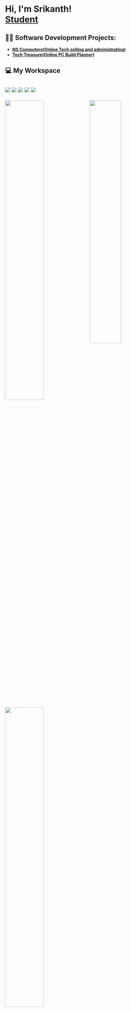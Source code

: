 <h1>Hi, I'm Srikanth! <br/><a href=https://www.linkedin.com/in/srikanth-v-m-567406279/">Student</a></h1>

<h2>👨‍💻 Software Development Projects:</h2>

- <b>[NS Computers(Online Tech selling and administrating)](https://github.com/SrikanthVMGit/NS_Computers)</b>
- <b>[Tech Treasure(Online PC Build Planner)](https://github.com/SrikanthVMGit/TechTreasure)</b>
 

<p align='center'>
<h2>💻 My Workspace<h2>
 <img src="https://img.shields.io/badge/acer%20laptop-83B81A?style=for-the-badge&logo=acer&logoColor=white" />
 <img src="https://img.shields.io/badge/Windows%2011-%230071C5?style=for-the-badge&logo=Windows&logoColor=white" />
 <img src="https://img.shields.io/badge/AMD%20Rzen_5_5600h-red?style=for-the-badge&logo=AMD&logoColor=white" />
 <img src="https://img.shields.io/badge/nvidia-rtx%203050-%2376B900.svg?&style=for-the-badge&logo=nvidia&logoColor=white" />
 <img src="https://img.shields.io/badge/RAM-16GB-%230071C5.svg?&style=for-the-badge&logoColor=white" />
</p>


<a href="https://github.com/SrikanthVMGit"> <img align="right" width="45%" src="https://github-readme-stats.vercel.app/api/top-langs/?username=SrikanthVMGit&theme=tokyonight&hide_border=true"> </a> <a href="https://github.com/SrikanthVMGit"> <img width="50%" src="https://github-profile-summary-cards.vercel.app/api/cards/profile-details?username=SrikanthVMGit&theme=tokyonight&hide_border=true"> </a> <br /> <br /> <a href="https://github.com/SrikanthVMGit"> <img width="50%" src="https://github-readme-streak-stats.herokuapp.com/?user=SrikanthVMGit&theme=tokyonight&hide_border=true"> </a>

<h2> 🤳 Connect with me:</h2>


[<img align="left" alt="Srikanth | LinkedIn" width="22px" src="https://cdn.jsdelivr.net/npm/simple-icons@v3/icons/linkedin.svg" />][linkedin]
[<img align="left" alt="Srikanth | Instagram" width="22px" src="https://cdn.jsdelivr.net/npm/simple-icons@v3/icons/instagram.svg" />][instagram]


[instagram]: https://www.instagram.com/_blood_reaper/
[linkedin]: https://www.linkedin.com/in/srikanth-v-m-567406279/
